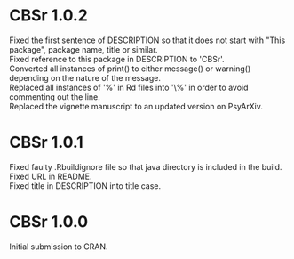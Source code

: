 # CBSr 1.0.2

Fixed the first sentence of DESCRIPTION so that it does not start with "This package", package name, title or similar.  
Fixed reference to this package in DESCRIPTION to 'CBSr'.  
Converted all instances of print() to either message() or warning() depending on the nature of the message.  
Replaced all instances of '%' in Rd files into '\\%' in order to avoid commenting out the line.  
Replaced the vignette manuscript to an updated version on PsyArXiv.

# CBSr 1.0.1

Fixed faulty .Rbuildignore file so that java directory is included in the build.  
Fixed URL in README.  
Fixed title in DESCRIPTION into title case.

# CBSr 1.0.0

Initial submission to CRAN.